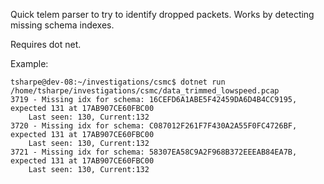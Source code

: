 Quick telem parser to try to identify dropped packets.
Works by detecting missing schema indexes.

Requires dot net.

Example:
```
tsharpe@dev-08:~/investigations/csmc$ dotnet run /home/tsharpe/investigations/csmc/data_trimmed_lowspeed.pcap
3719 - Missing idx for schema: 16CEFD6A1ABE5F42459DA6D4B4CC9195, expected 131 at 17AB907CE60FBC00
    Last seen: 130, Current:132
3720 - Missing idx for schema: C087012F261F7F430A2A55F0FC4726BF, expected 131 at 17AB907CE60FBC00
    Last seen: 130, Current:132
3721 - Missing idx for schema: 58307EA58C9A2F968B372EEEAB84EA7B, expected 131 at 17AB907CE60FBC00
    Last seen: 130, Current:132
```